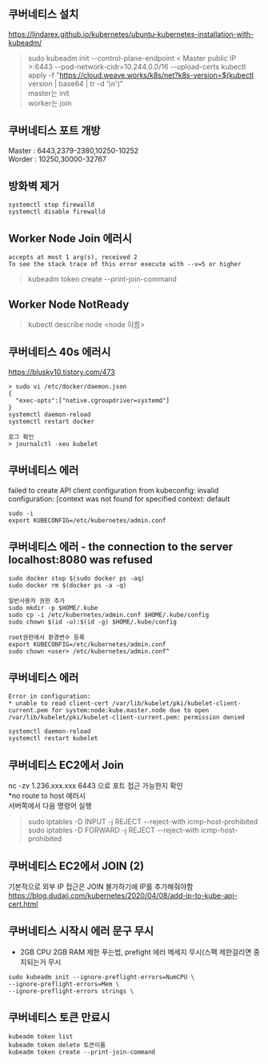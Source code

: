 ## 쿠버네티스 설치  
https://lindarex.github.io/kubernetes/ubuntu-kubernetes-installation-with-kubeadm/    
> sudo kubeadm init --control-plane-endpoint < Master public IP >:6443 --pod-network-cidr=10.244.0.0/16 --upload-certs 
> kubectl apply -f "https://cloud.weave.works/k8s/net?k8s-version=$(kubectl version | base64 | tr -d '\n')"  
master는 init  
worker는 join  

## 쿠버네티스 포트 개방  
Master : 6443,2379-2380,10250-10252  
Worder : 10250,30000-32767  

## 방화벽 제거  
```
systemctl stop firewalld  
systemctl disable firewalld  
```

## Worker Node Join 에러시
```
accepts at most 1 arg(s), received 2
To see the stack trace of this error execute with --v=5 or higher
```
> kubeadm token create --print-join-command

## Worker Node NotReady  
> kubectl describe node <node 이름>

## 쿠버네티스 40s 에러시  
https://blusky10.tistory.com/473  
```
> sudo vi /etc/docker/daemon.json
{
  "exec-opts":["native.cgroupdriver=systemd"]
}
systemctl daemon-reload
systemctl restart docker

로그 확인
> journalctl -xeu kubelet
```

## 쿠버네티스 에러  
failed to create API client configuration from kubeconfig: invalid configuration: [context was not found for specified context: default  
```
sudo -i
export KUBECONFIG=/etc/kubernetes/admin.conf
```

## 쿠버네티스 에러 - the connection to the server localhost:8080 was refused
```
sudo docker stop $(sudo docker ps -aq)
sudo docker rm $(docker ps -a -q) 

일반사용자 권한 추가
sudo mkdir -p $HOME/.kube
sudo cp -i /etc/kubernetes/admin.conf $HOME/.kube/config
sudo chown $(id -u):$(id -g) $HOME/.kube/config

root권한에서 환경변수 등록
export KUBECONFIG=/etc/kubernetes/admin.conf
sudo chown <user> /etc/kubernetes/admin.conf^
```

## 쿠버네티스 에러   
```
Error in configuration: 
* unable to read client-cert /var/lib/kubelet/pki/kubelet-client-current.pem for system:node:kube.master.node due to open /var/lib/kubelet/pki/kubelet-client-current.pem: permission denied
```
```
systemctl daemon-reload
systemctl restart kubelet
```

## 쿠버네티스 EC2에서 Join
nc -zv 1.236.xxx.xxx 6443 으로 포트 접근 가능한지 확인  
*no route to host 에러시  
서버쪽에서 다음 명령어 실행  
> sudo iptables -D  INPUT -j REJECT --reject-with icmp-host-prohibited  
> sudo iptables -D  FORWARD -j REJECT --reject-with icmp-host-prohibited  

## 쿠버네티스 EC2에서 JOIN (2)
기본적으로 외부 IP 접근은 JOIN 불가하기에 IP를 추가해줘야함  
https://blog.dudaji.com/kubernetes/2020/04/08/add-ip-to-kube-api-cert.html



## 쿠버네티스 시작시 에러 문구 무시  
- 2GB CPU 2GB RAM 제한 푸는법, prefight 에러 메세지 무시(스펙 제한걸리면 중지되는거 무시  
```
sudo kubeadm init --ignore-preflight-errors=NumCPU \
--ignore-preflight-errors=Mem \
--ignore-preflight-errors strings \
```

## 쿠버네티스 토큰 만료시  
```
kubeadm token list
kubeadm token delete 토큰이름
kubeadm token create --print-join-command
```
